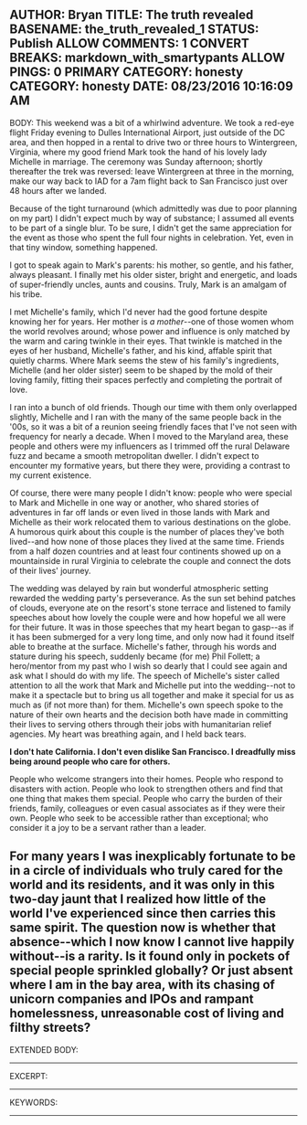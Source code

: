 AUTHOR: Bryan
TITLE: The truth revealed
BASENAME: the_truth_revealed_1
STATUS: Publish
ALLOW COMMENTS: 1
CONVERT BREAKS: markdown_with_smartypants
ALLOW PINGS: 0
PRIMARY CATEGORY: honesty
CATEGORY: honesty
DATE: 08/23/2016 10:16:09 AM
-----
BODY:
This weekend was a bit of a whirlwind adventure. We took a red-eye flight Friday evening to Dulles International Airport, just outside of the DC area, and then hopped in a rental to drive two or three hours to Wintergreen, Virginia, where my good friend Mark took the hand of his lovely lady Michelle in marriage. The ceremony was Sunday afternoon; shortly thereafter the trek was reversed: leave Wintergreen at three in the morning, make our way back to IAD for a 7am flight back to San Francisco just over 48 hours after we landed. 

Because of the tight turnaround (which admittedly was due to poor planning on my part) I didn't expect much by way of substance; I assumed all events to be part of a single blur. To be sure, I didn't get the same appreciation for the event as those who spent the full four nights in celebration. Yet, even in that tiny window, something happened. 

I got to speak again to Mark's parents: his mother, so gentle, and his father, always pleasant. I finally met his older sister, bright and energetic, and loads of super-friendly uncles, aunts and cousins. Truly, Mark is an amalgam of his tribe. 

I met Michelle's family, which I'd never had the good fortune despite knowing her for years. Her mother is _a mother_--one of those women whom the world revolves around; whose power and influence is only matched by the warm and caring twinkle in their eyes. That twinkle is matched in the eyes of her husband, Michelle's father, and his kind, affable spirit that quietly charms. Where Mark seems the stew of his family's ingredients, Michelle (and her older sister) seem to be shaped by the mold of their loving family, fitting their spaces perfectly and completing the portrait of love.

I ran into a bunch of old friends. Though our time with them only overlapped slightly, Michelle and I ran with the many of the same people back in the '00s, so it was a bit of a reunion seeing friendly faces that I've not seen with frequency for nearly a decade. When I moved to the Maryland area, these people and others were my influencers as I trimmed off the rural Delaware fuzz and became a smooth metropolitan dweller. I didn't expect to encounter my formative years, but there they were, providing a contrast to my current existence. 

Of course, there were many people I didn't know: people who were special to Mark and Michelle in one way or another, who shared stories of adventures in far off lands or even lived in those lands with Mark and Michelle as their work relocated them to various destinations on the globe. A humorous quirk about this couple is the number of places they've both lived--and how none of those places they lived at the same time. Friends from a half dozen countries and at least four continents showed up on a mountainside in rural Virginia to celebrate the couple and connect the dots of their lives' journey. 

The wedding was delayed by rain but wonderful atmospheric setting rewarded the wedding party's perseverance. As the sun set behind patches of clouds, everyone ate on the resort's stone terrace and listened to family speeches about how lovely the couple were and how hopeful we all were for their future. It was in those speeches that my heart began to gasp--as if it has been submerged for a very long time, and only now had it found itself able to breathe at the surface. Michelle's father, through his words and stature during his speech, suddenly became (for me) Phil Follett; a hero/mentor from my past who I wish so dearly that I could see again and ask what I should do with my life. The speech of Michelle's sister called attention to all the work that Mark and Michelle put into the wedding--not to make it a spectacle but to bring us all together and make it special for us as much as (if not more than) for them. Michelle's own speech spoke to the nature of their own hearts and the decision both have made in committing their lives to serving others through their jobs with humanitarian relief agencies. My heart was breathing again, and I held back tears.

__I don't hate California. I don't even dislike San Francisco. I dreadfully miss being around people who care for others.__

People who welcome strangers into their homes. People who respond to disasters with action. People who look to strengthen others and find that one thing that makes them special. People who carry the burden of their friends, family, colleagues or even casual associates as if they were their own. People who seek to be accessible rather than exceptional; who consider it a joy to be a servant rather than a leader. 

For many years I was inexplicably fortunate to be in a circle of individuals who truly cared for the world and its residents, and it was only in this two-day jaunt that I realized how little of the world I've experienced since then carries this same spirit. The question now is whether that absence--which I now know I cannot live happily without--is a rarity. Is it found only in pockets of special people sprinkled globally? Or just absent where I am in the bay area, with its chasing of unicorn companies and IPOs and rampant homelessness, unreasonable cost of living and filthy streets? 
-----
EXTENDED BODY:

-----
EXCERPT:

-----
KEYWORDS:

-----


